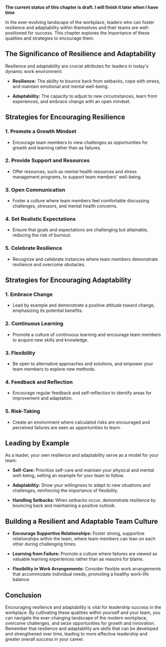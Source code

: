 **The current status of this chapter is draft. I will finish it later when I have time**

In the ever-evolving landscape of the workplace, leaders who can foster resilience and adaptability within themselves and their teams are well-positioned for success. This chapter explores the importance of these qualities and strategies to encourage them.

The Significance of Resilience and Adaptability
-----------------------------------------------

Resilience and adaptability are crucial attributes for leaders in today's dynamic work environment:

* **Resilience:** The ability to bounce back from setbacks, cope with stress, and maintain emotional and mental well-being.

* **Adaptability:** The capacity to adjust to new circumstances, learn from experiences, and embrace change with an open mindset.

Strategies for Encouraging Resilience
-------------------------------------

### 1. **Promote a Growth Mindset**

* Encourage team members to view challenges as opportunities for growth and learning rather than as failures.

### 2. **Provide Support and Resources**

* Offer resources, such as mental health resources and stress management programs, to support team members' well-being.

### 3. **Open Communication**

* Foster a culture where team members feel comfortable discussing challenges, stressors, and mental health concerns.

### 4. **Set Realistic Expectations**

* Ensure that goals and expectations are challenging but attainable, reducing the risk of burnout.

### 5. **Celebrate Resilience**

* Recognize and celebrate instances where team members demonstrate resilience and overcome obstacles.

Strategies for Encouraging Adaptability
---------------------------------------

### 1. **Embrace Change**

* Lead by example and demonstrate a positive attitude toward change, emphasizing its potential benefits.

### 2. **Continuous Learning**

* Promote a culture of continuous learning and encourage team members to acquire new skills and knowledge.

### 3. **Flexibility**

* Be open to alternative approaches and solutions, and empower your team members to explore new methods.

### 4. **Feedback and Reflection**

* Encourage regular feedback and self-reflection to identify areas for improvement and adaptation.

### 5. **Risk-Taking**

* Create an environment where calculated risks are encouraged and perceived failures are seen as opportunities to learn.

Leading by Example
------------------

As a leader, your own resilience and adaptability serve as a model for your team:

* **Self-Care:** Prioritize self-care and maintain your physical and mental well-being, setting an example for your team to follow.

* **Adaptability:** Show your willingness to adapt to new situations and challenges, reinforcing the importance of flexibility.

* **Handling Setbacks:** When setbacks occur, demonstrate resilience by bouncing back and maintaining a positive outlook.

Building a Resilient and Adaptable Team Culture
-----------------------------------------------

* **Encourage Supportive Relationships:** Foster strong, supportive relationships within the team, where team members can lean on each other during challenging times.

* **Learning from Failure:** Promote a culture where failures are viewed as valuable learning experiences rather than as reasons for blame.

* **Flexibility in Work Arrangements:** Consider flexible work arrangements that accommodate individual needs, promoting a healthy work-life balance.

Conclusion
----------

Encouraging resilience and adaptability is vital for leadership success in the workplace. By cultivating these qualities within yourself and your team, you can navigate the ever-changing landscape of the modern workplace, overcome challenges, and seize opportunities for growth and innovation. Remember that resilience and adaptability are skills that can be developed and strengthened over time, leading to more effective leadership and greater overall success in your career.
